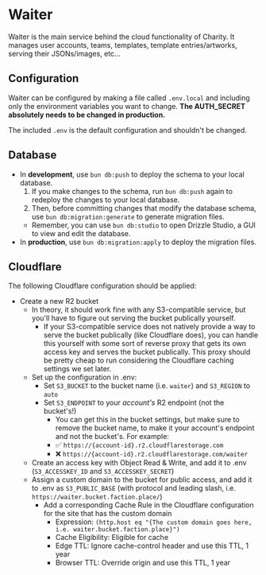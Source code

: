 # Waiter

Waiter is the main service behind the cloud functionality of Charity. It manages user accounts, teams, templates, template entries/artworks, serving their JSONs/images, etc...

## Configuration

Waiter can be configured by making a file called `.env.local` and including only the environment variables you want to change. **The AUTH_SECRET absolutely needs to be changed in production.**

The included `.env` is the default configuration and shouldn't be changed.

## Database

- In **development**, use `bun db:push` to deploy the schema to your local database.
	1. If you make changes to the schema, run `bun db:push` again to redeploy the changes to your local database.
	2. Then, before committing changes that modify the database schema, use `bun db:migration:generate` to generate migration files.
	- Remember, you can use `bun db:studio` to open Drizzle Studio, a GUI to view and edit the database.
- In **production**, use `bun db:migration:apply` to deploy the migration files.

## Cloudflare

The following Cloudflare configuration should be applied:

- Create a new R2 bucket
	- In theory, it should work fine with any S3-compatible service, but you'll have to figure out serving the bucket publically yourself.
		- If your S3-compatible service does not natively provide a way to serve the bucket publically (like Cloudflare does), you can handle this yourself with some sort of reverse proxy that gets its own access key and serves the bucket publically. This proxy should be pretty cheap to run considering the Cloudflare caching settings we set later.
	- Set up the configuration in .env:
		- Set `S3_BUCKET` to the bucket name (i.e. `waiter`) and `S3_REGION` to `auto`
		- Set `S3_ENDPOINT` to your *account's* R2 endpoint (not the bucket's!)
			- You can get this in the bucket settings, but make sure to remove the bucket name, to make it your account's endpoint and not the bucket's. For example:
			- ✅ `https://{account-id}.r2.cloudflarestorage.com`
			- ❌ `https://{account-id}.r2.cloudflarestorage.com/waiter`
	- Create an access key with Object Read & Write, and add it to .env (`S3_ACCESSKEY_ID` and `S3_ACCESSKEY_SECRET`)
	- Assign a custom domain to the bucket for public access, and add it to .env as `S3_PUBLIC_BASE` (with protocol and leading slash, i.e. `https://waiter.bucket.faction.place/`)
		- Add a corresponding Cache Rule in the Cloudflare configuration for the site that has the custom domain
			- Expression: `(http.host eq "{The custom domain goes here, i.e. waiter.bucket.faction.place}")`
			- Cache Eligibility: Eligible for cache
			- Edge TTL: Ignore cache-control header and use this TTL, 1 year
			- Browser TTL: Override origin and use this TTL, 1 year